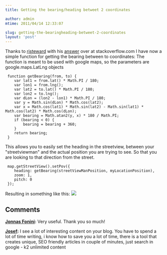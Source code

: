 ```yaml
---
title: Getting the bearing/heading betweet 2 coordinates

author: admin
mtime: 2011/04/14 12:33:07

slug: getting-the-bearingheading-betweet-2-coordinates
layout: 'post'
---
```


Thanks to [rjsteward](http://stackoverflow.com/users/76639/rjsteward) with his [answer](http://stackoverflow.com/questions/1971585/mapping-math-and-javascript) over at stackoverflow.com I have now a simple function for getting the bearing between to coordinates: The function is meant to be used with google maps, so the parameters are google.maps.LatLng objects 
```
 function getBearing(from, to) {
	var lat1 = from.lat() * Math.PI / 180;
	var lon1 = from.lng();
	var lat2 = to.lat() * Math.PI / 180;
	var lon2 = to.lng();
	var dLon = (lon2 - lon1) * Math.PI / 180;
	var y = Math.sin(dLon) * Math.cos(lat2);
	var x = Math.cos(lat1) * Math.sin(lat2) - Math.sin(lat1) * Math.cos(lat2) * Math.cos(dLon);
	var bearing = Math.atan2(y, x) * 180 / Math.PI;
	if (bearing < 0) {
	    bearing = bearing + 360;
	}
	return bearing;
 }
```
 This allows you to easily set the heading in the streetview, between your "streetviewman" and the actual position you are trying to see. So that you are looking to that direction from the street. 
```
 map.getStreetView().setPov({
	heading: getBearing(streetViewManPosition, myLocationPosition),
	zoom: 1,
	pitch: 0
 }); 
```
 Resulting in something like this: 
 ![](/images//streetview-heading.png)

## Comments

**[Jonnas Fonini](#2974 "2012-09-11 15:48:49"):** Very useful. Thank you so much!

**[Josef](#3475 "2014-07-17 22:19:37"):** I see a lot of interesting content on your blog. You have to spend a lot of time writing, i know how to save you a lot of time, there is a tool that creates unique, SEO friendly articles in couple of minutes, just search in google - k2 unlimited content

